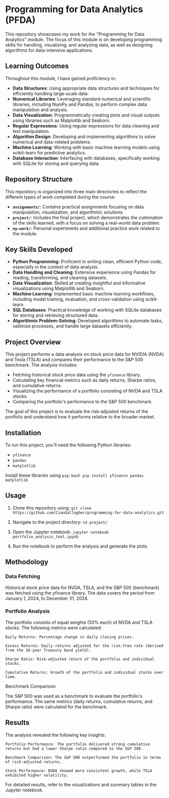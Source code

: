 # Programming for Data Analytics (PFDA)

This repository showcases my work for the "Programming for Data Analytics" module. The focus of this module is on developing programming skills for handling, visualizing, and analyzing data, as well as designing algorithms for data-intensive applications.

## Learning Outcomes

Throughout this module, I have gained proficiency in:

- **Data Structures**: Using appropriate data structures and techniques for efficiently handling large-scale data.
- **Numerical Libraries**: Leveraging standard numerical and scientific libraries, including NumPy and Pandas, to perform complex data manipulation and analysis.
- **Data Visualization**: Programmatically creating plots and visual outputs using libraries such as Matplotlib and Seaborn.
- **Regular Expressions**: Using regular expressions for data cleaning and text manipulation.
- **Algorithm Design**: Developing and implementing algorithms to solve numerical and data-related problems.
- **Machine Learning**: Working with basic machine learning models using scikit-learn for predictive analytics.
- **Database Interaction**: Interfacing with databases, specifically working with SQLite for storing and querying data.

## Repository Structure

This repository is organized into three main directories to reflect the different types of work completed during the course:

- **`assignments/`**: Contains practical assignments focusing on data manipulation, visualization, and algorithmic solutions.
- **`project/`**: Includes the final project, which demonstrates the culmination of the skills learned, with a focus on solving a real-world data problem.
- **`my-work/`**: Personal experiments and additional practice work related to the module.

## Key Skills Developed

- **Python Programming**: Proficient in writing clean, efficient Python code, especially in the context of data analysis.
- **Data Handling and Cleaning**: Extensive experience using Pandas for reading, transforming, and cleaning datasets.
- **Data Visualization**: Skilled at creating insightful and informative visualizations using Matplotlib and Seaborn.
- **Machine Learning**: Implemented basic machine learning workflows, including model training, evaluation, and cross-validation using scikit-learn.
- **SQL Databases**: Practical knowledge of working with SQLite databases for storing and retrieving structured data.
- **Algorithmic Problem-Solving**: Developed algorithms to automate tasks, optimize processes, and handle large datasets efficiently.
  

## Project Overview
This project performs a data analysis on stock price data for NVIDIA (NVDA) and Tesla (TSLA) and compares their performance to the S&P 500 benchmark. The analysis includes:
- Fetching historical stock price data using the `yfinance` library.
- Calculating key financial metrics such as daily returns, Sharpe ratios, and cumulative returns.
- Visualizing the performance of a portfolio consisting of NVDA and TSLA stocks.
- Comparing the portfolio's performance to the S&P 500 benchmark.

The goal of this project is to evaluate the risk-adjusted returns of the portfolio and understand how it performs relative to the broader market.

## Installation
To run this project, you'll need the following Python libraries:
- `yfinance`
- `pandas`
- `matplotlib`

Install these libraries using `pip`:
`bash pip install yfinance pandas matplotlib`

## Usage
1. Clone this repository using:
   `git clone https://github.com/CianGallagher/programming-for-data-analytics.git`

2. Navigate to the project directory:
   `cd project/`

3. Open the Jupyter notebook:
    `jupyter notebook portfolio_analysis_tool.ipynb`

4. Run the notebook to perform the analysis and generate the plots.

## Methodology

### Data Fetching

Historical stock price data for NVDA, TSLA, and the S&P 500 (benchmark) was fetched using the yfinance library. The data covers the period from January 1, 2024, to December 31, 2024.

### Portfolio Analysis

The portfolio consists of equal weights (50% each) of NVDA and TSLA stocks. The following metrics were calculated:

    Daily Returns: Percentage change in daily closing prices.

    Excess Returns: Daily returns adjusted for the risk-free rate (derived from the 10-year Treasury bond yield).

    Sharpe Ratio: Risk-adjusted return of the portfolio and individual stocks.

    Cumulative Returns: Growth of the portfolio and individual stocks over time.

Benchmark Comparison

The S&P 500 was used as a benchmark to evaluate the portfolio's performance. The same metrics (daily returns, cumulative returns, and Sharpe ratio) were calculated for the benchmark.

## Results

The analysis revealed the following key insights:

    Portfolio Performance: The portfolio delivered strong cumulative returns but had a lower Sharpe ratio compared to the S&P 500.

    Benchmark Comparison: The S&P 500 outperformed the portfolio in terms of risk-adjusted returns.

    Stock Performance: NVDA showed more consistent growth, while TSLA exhibited higher volatility.

For detailed results, refer to the visualizations and summary tables in the Jupyter notebook.